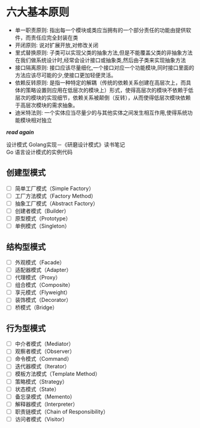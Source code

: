 # 六大基本原则

- 单一职责原则: 指出每一个模块或类应当拥有的一个部分责任的功能由提供软件，而责任应完全封装在类
- 开闭原则: 说对扩展开放,对修改关闭
- 里式替换原则: 子类可以实现父类的抽象方法,但是不能覆盖父类的非抽象方法在我们做系统设计时,经常会设计接口或抽象类,然后由子类来实现抽象方法
- 接口隔离原则: 接口应该尽量细化,一个接口对应一个功能模块,同时接口里面的方法应该尽可能的少,使接口更加轻便灵活。
- 依赖反转原则: 是指一种特定的解耦（传统的依赖关系创建在高层次上，而具体的策略设置则应用在低层次的模块上）形式，使得高层次的模块不依赖于低层次的模块的实现细节，依赖关系被颠倒（反转），从而使得低层次模块依赖于高层次模块的需求抽象。
- 迪米特法则: 一个实体应当尽量少的与其他实体之间发生相互作用,使得系统功能模块相对独立

***read again***  

设计模式 Golang实现－《研磨设计模式》读书笔记  
Go 语言设计模式的实例代码

## 创建型模式

- [ ] 简单工厂模式（Simple Factory）
- [ ] 工厂方法模式（Factory Method）
- [ ] 抽象工厂模式（Abstract Factory）
- [ ] 创建者模式（Builder）
- [ ] 原型模式（Prototype）
- [ ] 单例模式（Singleton）

## 结构型模式

- [ ] 外观模式（Facade）
- [ ] 适配器模式（Adapter）
- [ ] 代理模式（Proxy）
- [ ] 组合模式（Composite）
- [ ] 享元模式（Flyweight）
- [ ] 装饰模式（Decorator）
- [ ] 桥模式（Bridge）

## 行为型模式

- [ ] 中介者模式（Mediator）
- [ ] 观察者模式（Observer）
- [ ] 命令模式（Command）
- [ ] 迭代器模式（Iterator）
- [ ] 模板方法模式（Template Method）
- [ ] 策略模式（Strategy）
- [ ] 状态模式（State）
- [ ] 备忘录模式（Memento）
- [ ] 解释器模式（Interpreter）
- [ ] 职责链模式（Chain of Responsibility）
- [ ] 访问者模式（Visitor）
